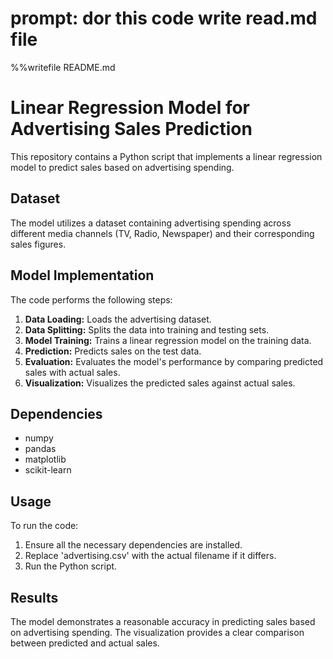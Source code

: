# prompt: dor this code write read.md file

%%writefile README.md
# Linear Regression Model for Advertising Sales Prediction

This repository contains a Python script that implements a linear regression model to predict sales based on advertising spending.

## Dataset

The model utilizes a dataset containing advertising spending across different media channels (TV, Radio, Newspaper) and their corresponding sales figures.

## Model Implementation

The code performs the following steps:

1. **Data Loading:** Loads the advertising dataset.
2. **Data Splitting:** Splits the data into training and testing sets.
3. **Model Training:** Trains a linear regression model on the training data.
4. **Prediction:** Predicts sales on the test data.
5. **Evaluation:** Evaluates the model's performance by comparing predicted sales with actual sales.
6. **Visualization:** Visualizes the predicted sales against actual sales.

## Dependencies

- numpy
- pandas
- matplotlib
- scikit-learn

## Usage

To run the code:

1. Ensure all the necessary dependencies are installed.
2. Replace 'advertising.csv' with the actual filename if it differs.
3. Run the Python script.

## Results

The model demonstrates a reasonable accuracy in predicting sales based on advertising spending. The visualization provides a clear comparison between predicted and actual sales.
